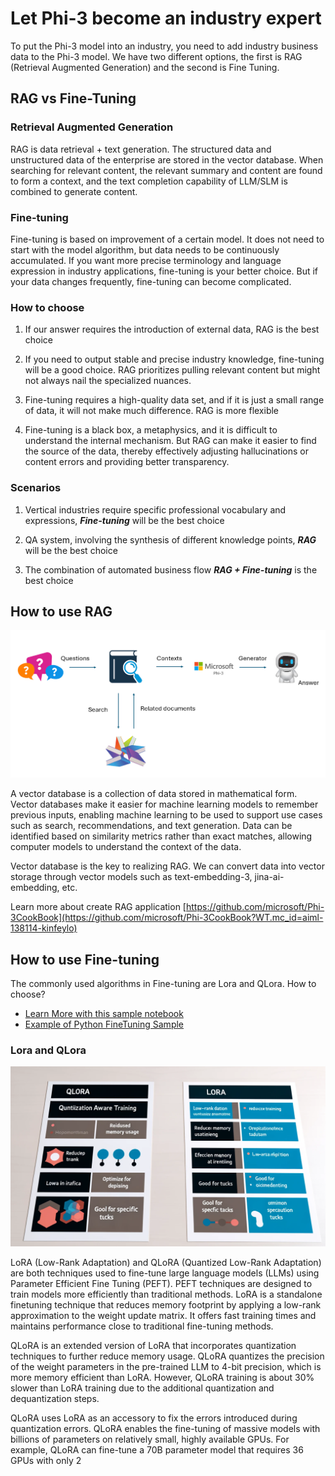 # **Let Phi-3 become an industry expert**

To put the Phi-3 model into an industry, you need to add industry business data to the Phi-3 model. We have two different options, the first is RAG (Retrieval Augmented Generation) and the second is Fine Tuning.

## **RAG vs Fine-Tuning**

### **Retrieval Augmented Generation**

RAG is data retrieval + text generation. The structured data and unstructured data of the enterprise are stored in the vector database. When searching for relevant content, the relevant summary and content are found to form a context, and the text completion capability of LLM/SLM is combined to generate content.


### **Fine-tuning**

Fine-tuning is based on improvement of a certain model. It does not need to start with the model algorithm, but data needs to be continuously accumulated. If you want more precise terminology and language expression in industry applications, fine-tuning is your better choice. But if your data changes frequently, fine-tuning can become complicated.

### **How to choose**

1. If our answer requires the introduction of external data, RAG is the best choice

2. If you need to output stable and precise industry knowledge, fine-tuning will be a good choice. RAG prioritizes pulling relevant content but might not always nail the specialized nuances.

3. Fine-tuning requires a high-quality data set, and if it is just a small range of data, it will not make much difference. RAG is more flexible

4. Fine-tuning is a black box, a metaphysics, and it is difficult to understand the internal mechanism. But RAG can make it easier to find the source of the data, thereby effectively adjusting hallucinations or content errors and providing better transparency.


### **Scenarios**

1. Vertical industries require specific professional vocabulary and expressions, ***Fine-tuning*** will be the best choice

2. QA system, involving the synthesis of different knowledge points, ***RAG*** will be the best choice

3. The combination of automated business flow ***RAG + Fine-tuning*** is the best choice


## **How to use RAG**

![rag](../../imgs/03/intro/rag.png)


A vector database is a collection of data stored in mathematical form. Vector databases make it easier for machine learning models to remember previous inputs, enabling machine learning to be used to support use cases such as search, recommendations, and text generation. Data can be identified based on similarity metrics rather than exact matches, allowing computer models to understand the context of the data.

Vector database is the key to realizing RAG. We can convert data into vector storage through vector models such as text-embedding-3, jina-ai-embedding, etc.

Learn more about create RAG application [https://github.com/microsoft/Phi-3CookBook](https://github.com/microsoft/Phi-3CookBook?WT.mc_id=aiml-138114-kinfeylo) 


## **How to use Fine-tuning**

The commonly used algorithms in Fine-tuning are Lora and QLora. How to choose?
- [Learn More with this sample notebook](../../code/04.Finetuning/Phi_3_Inference_Finetuning.ipynb)
- [Example of Python FineTuning Sample](../../code/04.Finetuning/FineTrainingScript.py)

### **Lora and QLora**

![lora](../../imgs/03/intro/qlora.png)


LoRA (Low-Rank Adaptation) and QLoRA (Quantized Low-Rank Adaptation) are both techniques used to fine-tune large language models (LLMs) using Parameter Efficient Fine Tuning (PEFT). PEFT techniques are designed to train models more efficiently than traditional methods. 
LoRA is a standalone finetuning technique that reduces memory footprint by applying a low-rank approximation to the weight update matrix. It offers fast training times and maintains performance close to traditional fine-tuning methods. 

QLoRA is an extended version of LoRA that incorporates quantization techniques to further reduce memory usage. QLoRA quantizes the precision of the weight parameters in the pre-trained LLM to 4-bit precision, which is more memory efficient than LoRA. However, QLoRA training is about 30% slower than LoRA training due to the additional quantization and dequantization steps. 

QLoRA uses LoRA as an accessory to fix the errors introduced during quantization errors. QLoRA enables the fine-tuning of massive models with billions of parameters on relatively small, highly available GPUs. For example, QLoRA can fine-tune a 70B parameter model that requires 36 GPUs with only 2






